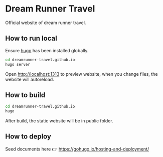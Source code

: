 # Dream Runner Travel

Official website of dream runner travel.

## How to run local

Ensure [hugo](https://gohugo.io/) has been installed globally.

```bash
cd dreamrunner-travel.github.io
hugo server
```

Open <http://localhost:1313> to preview website, when you change files, the website will autoreload.

## How to build

```bash
cd dreamrunner-travel.github.io
hugo
```

After build, the static website will be in public folder.

## How to deploy

Seed documents here 👉 <https://gohugo.io/hosting-and-deployment/>
